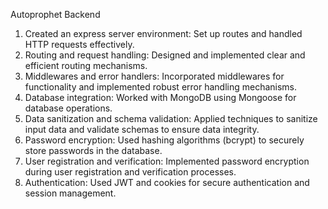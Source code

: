 Autoprophet Backend

1. Created an express server environment: Set up routes and handled HTTP requests effectively.  
2. Routing and request handling: Designed and implemented clear and efficient routing mechanisms.  
3. Middlewares and error handlers: Incorporated middlewares for functionality and implemented robust error handling mechanisms.  
4. Database integration: Worked with MongoDB using Mongoose for database operations.  
5. Data sanitization and schema validation: Applied techniques to sanitize input data and validate schemas to ensure data integrity.  
6. Password encryption: Used hashing algorithms (bcrypt) to securely store passwords in the database.  
7. User registration and verification: Implemented password encryption during user registration and verification processes.  
8. Authentication: Used JWT and cookies for secure authentication and session management.  

